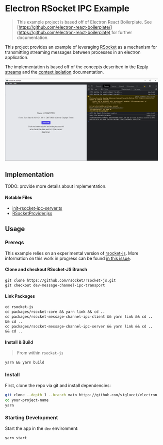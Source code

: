 # Electron RSocket IPC Example

> This example project is based off of Electron React Boilerplate. See [https://github.com/electron-react-boilerplate/](https://github.com/electron-react-boilerplate) for further documentation.

This project provides an example of leveraging [RSocket](https://rsocket.io) as a mechanism for transmitting streaming messages between processes in an electron application.

The implementation is based off of the concepts described in the [Reply streams](https://www.electronjs.org/docs/latest/tutorial/message-ports/#reply-streams) and the [context isolation](https://www.electronjs.org/docs/latest/tutorial/message-ports/#communicating-directly-between-the-main-process-and-the-main-world-of-a-context-isolated-page) documentation.

![rsocket-electron-ipc-example](./rsocket-electron-ipc-example.png)

## Implementation

TODO: provide more details about implementation.

#### Notable Files

- [init-rsocket-ipc-server.ts](./src/main/init-rsocket-ipc-server.ts)
- [RSocketProvider.jsx](./src/renderer/contexts/RSocketProvider.jsx)

## Usage

### Prereqs

This example relies on an experimental version of [rsocket-js](https://github.com/rsocket/rsocket-js). More information on this work in progress can be found [in this issue](https://github.com/rsocket/rsocket-js/issues/158).

#### Clone and checkout RSocket-JS Branch

```
git clone https://github.com/rsocket/rsocket-js.git
git checkout dev-message-channel-ipc-transport
```

#### Link Packages

```
cd rsocket-js
cd packages/rsocket-core && yarn link && cd ..
cd packages/rsocket-message-channel-ipc-client && yarn link && cd .. && cd ..
cd packages/rsocket-message-channel-ipc-server && yarn link && cd .. && cd ..
```

#### Install & Build

> From within `rsocket-js`

```
yarn && yarn build
```

### Install

First, clone the repo via git and install dependencies:

```bash
git clone --depth 1 --branch main https://github.com/viglucci/electron-rsocket-ipc-example.git your-project-name
cd your-project-name
yarn
```

### Starting Development

Start the app in the `dev` environment:

```bash
yarn start
```
